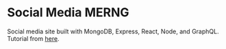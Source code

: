 # Social Media MERNG

Social media site built with MongoDB, Express, React, Node, and GraphQL. Tutorial from [here](https://www.youtube.com/watch?v=n1mdAPFq2Os).
